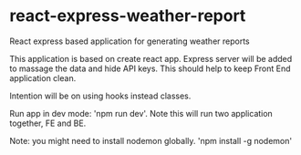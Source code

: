# react-express-weather-report
React express based application for generating weather reports

This application is based on create react app. Express server will be added to massage the data and hide API keys. This should help to keep Front End application clean. 

Intention will be on using hooks instead classes. 

Run app in dev mode: 'npm run dev'. Note this will run two application together, FE and BE. 

Note: you might need to install nodemon globally. 'npm install -g nodemon'
